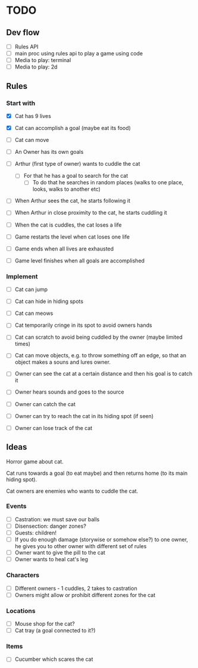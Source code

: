 # TODO

## Dev flow

- [ ] Rules API
- [ ] main proc using rules api to play a game using code
- [ ] Media to play: terminal
- [ ] Media to play: 2d

## Rules

### Start with

- [x] Cat has 9 lives
- [x] Cat can accomplish a goal (maybe eat its food)
- [ ] Cat can move

- [ ] An Owner has its own goals
- [ ] Arthur (first type of owner) wants to cuddle the cat
  - [ ] For that he has a goal to search for the cat
    - [ ] To do that he searches in random places (walks to one place, looks, walks to another etc)
- [ ] When Arthur sees the cat, he starts following it
- [ ] When Arthur in close proximity to the cat, he starts cuddling it
- [ ] When the cat is cuddles, the cat loses a life

- [ ] Game restarts the level when cat loses one life
- [ ] Game ends when all lives are exhausted
- [ ] Game level finishes when all goals are accomplished

### Implement

- [ ] Cat can jump
- [ ] Cat can hide in hiding spots
- [ ] Cat can meows
- [ ] Cat temporarily cringe in its spot to avoid owners hands
- [ ] Cat can scratch to avoid being cuddled by the owner (maybe limited times)
- [ ] Cat can move objects, e.g. to throw something off an edge, so that an object makes a souns and lures owner.

- [ ] Owner can see the cat at a certain distance and then his goal is to catch it
- [ ] Owner hears sounds and goes to the source
- [ ] Owner can catch the cat
- [ ] Owner can try to reach the cat in its hiding spot (if seen)
- [ ] Owner can lose track of the cat

## Ideas

Horror game about cat.

Cat runs towards a goal (to eat maybe) and then returns home (to its main hiding spot).

Cat owners are enemies who wants to cuddle the cat.

### Events

- [ ] Castration: we must save our balls
- [ ] Disensection: danger zones?
- [ ] Guests: children!
- [ ] If you do enough damage (storywise or somehow else?) to one owner, he gives you to other owner with different set of rules
- [ ] Owner want to give the pill to the cat
- [ ] Owner wants to heal cat's leg

### Characters

- [ ] Different owners - 1 cuddles, 2 takes to castration
- [ ] Owners might allow or prohibit different zones for the cat

### Locations

- [ ] Mouse shop for the cat?
- [ ] Cat tray (a goal connected to it?)

### Items

- [ ] Cucumber which scares the cat
